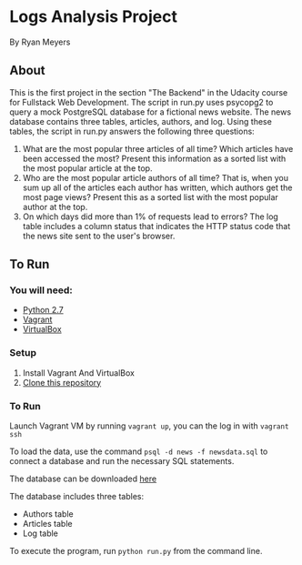 
# Logs Analysis Project

By Ryan Meyers


## About

This is the first project in the section "The Backend" in the Udacity course for Fullstack Web Development.
The script in run.py uses psycopg2 to query a mock PostgreSQL database for a fictional news website.
The news database contains three tables, articles, authors, and log. Using these tables, the script in run.py
answers the following three questions:

1. What are the most popular three articles of all time?
Which articles have been accessed the most? Present this
information as a sorted list with the most popular article
at the top.
2. Who are the most popular article authors of all time?
That is, when you sum up all of the articles each author
has written, which authors get the most page views? Present
this as a sorted list with the most popular author at the top.
3. On which days did more than 1% of requests lead to errors?
The log table includes a column status that indicates the HTTP
status code that the news site sent to the user's browser.

## To Run

### You will need:

* [Python 2.7](https://www.python.org/download/releases/2.7/)
* [Vagrant](https://www.vagrantup.com/downloads.html)
* [VirtualBox](https://www.virtualbox.org/wiki/Downloads)


### Setup

1. Install Vagrant And VirtualBox
2. [Clone this repository](https://github.com/rmeyers/logs_analysis.git)


### To Run

Launch Vagrant VM by running `vagrant up`, you can the log in with `vagrant ssh`

To load the data, use the command `psql -d news -f newsdata.sql` to connect a database and run the necessary SQL statements.

The database can be downloaded [here](https://d17h27t6h515a5.cloudfront.net/topher/2016/August/57b5f748_newsdata/newsdata.zip)

The database includes three tables:

* Authors table
* Articles table
* Log table

To execute the program, run `python run.py` from the command line.
